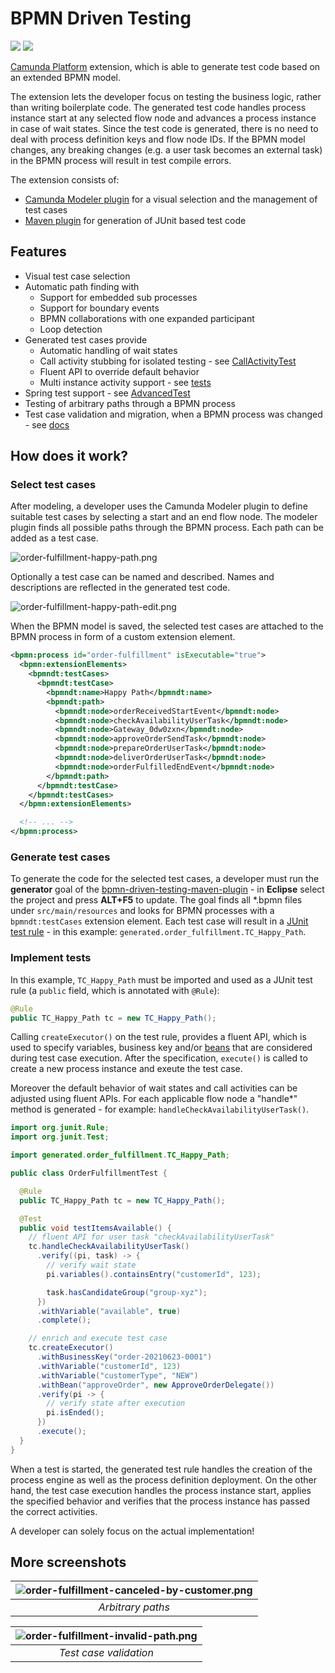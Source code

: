 # BPMN Driven Testing
[![](https://img.shields.io/badge/Community%20Extension-An%20open%20source%20community%20maintained%20project-FF4700)](https://github.com/camunda-community-hub/community)
[![](https://img.shields.io/badge/Lifecycle-Incubating-blue)](https://github.com/Camunda-Community-Hub/community/blob/main/extension-lifecycle.md#incubating-)

[Camunda Platform](https://docs.camunda.org/manual/latest/) extension, which is able to generate test code based on an extended BPMN model.

The extension lets the developer focus on testing the business logic, rather than writing boilerplate code.
The generated test code handles process instance start at any selected flow node and advances a process instance in case of wait states.
Since the test code is generated, there is no need to deal with process definition keys and flow node IDs.
If the BPMN model changes, any breaking changes (e.g. a user task becomes an external task) in the BPMN process will result in test compile errors.

The extension consists of:

- [Camunda Modeler plugin](camunda-modeler-plugin) for a visual selection and the management of test cases
- [Maven plugin](maven-plugin) for generation of JUnit based test code

## Features
- Visual test case selection
- Automatic path finding with
  - Support for embedded sub processes
  - Support for boundary events
  - BPMN collaborations with one expanded participant
  - Loop detection
- Generated test cases provide
  - Automatic handling of wait states
  - Call activity stubbing for isolated testing - see [CallActivityTest](maven-plugin/src/test/it/advanced/src/test/java/org/example/it/CallActivityWithMappingTest.java)
  - Fluent API to override default behavior
  - Multi instance activity support - see [tests](maven-plugin/src/test/it/advanced-multi-instance/src/test/java/org/example/it)
- Spring test support - see [AdvancedTest](maven-plugin/src/test/it/advanced-spring/src/test/java/org/example/it/AdvancedTest.java)
- Testing of arbitrary paths through a BPMN process
- Test case validation and migration, when a BPMN process was changed - see [docs](docs/test-case-validation-and-migration.md)

## How does it work?

### Select test cases
After modeling, a developer uses the Camunda Modeler plugin to define suitable test cases by selecting a start and an end flow node.
The modeler plugin finds all possible paths through the BPMN process. Each path can be added as a test case.

![order-fulfillment-happy-path.png](docs/order-fulfillment-happy-path.png)

Optionally a test case can be named and described. Names and descriptions are reflected in the generated test code.

![order-fulfillment-happy-path-edit.png](docs/order-fulfillment-happy-path-edit.png)

When the BPMN model is saved, the selected test cases are attached to the BPMN process in form of a custom extension element.

```xml
<bpmn:process id="order-fulfillment" isExecutable="true">
  <bpmn:extensionElements>
    <bpmndt:testCases>
      <bpmndt:testCase>
        <bpmndt:name>Happy Path</bpmndt:name>
        <bpmndt:path>
          <bpmndt:node>orderReceivedStartEvent</bpmndt:node>
          <bpmndt:node>checkAvailabilityUserTask</bpmndt:node>
          <bpmndt:node>Gateway_0dw0zxn</bpmndt:node>
          <bpmndt:node>approveOrderSendTask</bpmndt:node>
          <bpmndt:node>prepareOrderUserTask</bpmndt:node>
          <bpmndt:node>deliverOrderUserTask</bpmndt:node>
          <bpmndt:node>orderFulfilledEndEvent</bpmndt:node>
        </bpmndt:path>
      </bpmndt:testCase>
    </bpmndt:testCases>
  </bpmn:extensionElements>

  <!-- ... -->
</bpmn:process>
```

### Generate test cases
To generate the code for the selected test cases, a developer must run the **generator** goal of the [bpmn-driven-testing-maven-plugin](maven-plugin) - in **Eclipse** select the project and press **ALT+F5** to update.
The goal finds all *.bpmn files under `src/main/resources` and looks for BPMN processes with a `bpmndt:testCases` extension element.
Each test case will result in a [JUnit test rule](https://github.com/junit-team/junit4/wiki/Rules) - in this example: `generated.order_fulfillment.TC_Happy_Path`.

### Implement tests
In this example, `TC_Happy_Path` must be imported and used as a JUnit test rule (a `public` field, which is annotated with `@Rule`):

```java
@Rule
public TC_Happy_Path tc = new TC_Happy_Path();
```

Calling `createExecutor()` on the test rule, provides a fluent API,
which is used to specify variables, business key and/or [beans](https://docs.camunda.org/manual/7.15/user-guide/testing/#resolving-beans-without-spring-cdi) that are considered during test case execution.
After the specification, `execute()` is called to create a new process instance and exeute the test case.

Moreover the default behavior of wait states and call activities can be adjusted using fluent APIs.
For each applicable flow node a "handle*" method is generated - for example: `handleCheckAvailabilityUserTask()`.

```java
import org.junit.Rule;
import org.junit.Test;

import generated.order_fulfillment.TC_Happy_Path;

public class OrderFulfillmentTest {

  @Rule
  public TC_Happy_Path tc = new TC_Happy_Path();

  @Test
  public void testItemsAvailable() {
    // fluent API for user task "checkAvailabilityUserTask"
    tc.handleCheckAvailabilityUserTask()
      .verify((pi, task) -> {
        // verify wait state
        pi.variables().containsEntry("customerId", 123);

        task.hasCandidateGroup("group-xyz");
      })
      .withVariable("available", true)
      .complete();

    // enrich and execute test case
    tc.createExecutor()
      .withBusinessKey("order-20210623-0001")
      .withVariable("customerId", 123)
      .withVariable("customerType", "NEW")
      .withBean("approveOrder", new ApproveOrderDelegate())
      .verify(pi -> {
        // verify state after execution
        pi.isEnded();
      })
      .execute();
  }
}
```

When a test is started, the generated test rule handles the creation of the process engine as well as the process definition deployment.
On the other hand, the test case execution handles the process instance start, applies the specified behavior and verifies that the process instance has passed the correct activities.

A developer can solely focus on the actual implementation!

## More screenshots

| ![order-fulfillment-canceled-by-customer.png](docs/order-fulfillment-canceled-by-customer.png) | 
|:--:| 
| *Arbitrary paths* |

| ![order-fulfillment-invalid-path.png](docs/order-fulfillment-invalid-path.png) | 
|:--:| 
| *Test case validation* |
